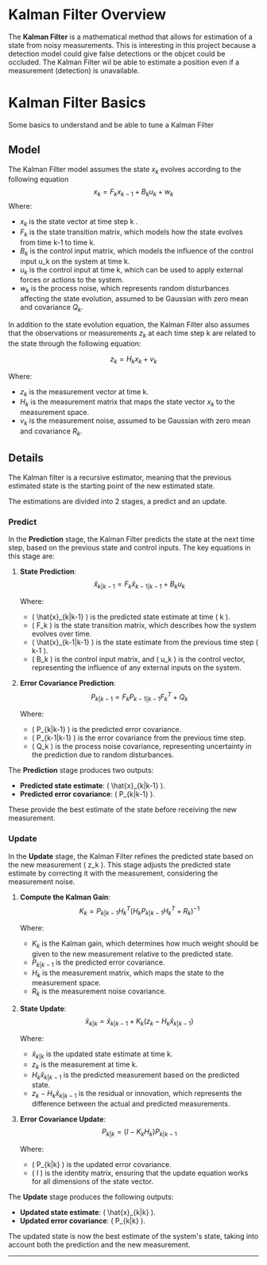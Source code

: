 # Kalman Filter Overview

The **Kalman Filter** is a mathematical method that allows for estimation of a state from noisy measurements. This is interesting in this project because a detection model could give false detections or the objcet could be occluded. The Kalman Filter wil be able to estimate a position even if a measurement (detection) is unavailable.

# Kalman Filter Basics
Some basics to understand and be able to tune a Kalman Filter
## Model
The Kalman Filter model assumes the state $x_k$ evolves according to the following equation
$$x_k = F_kx_{k-1} + B_ku_k + w_k$$
Where:

- $x_k$ is the state vector at time step k .
- $F_k$ is the state transition matrix, which models how the state evolves from time k-1 to time k.
- $B_k$ is the control input matrix, which models the influence of the control input u_k on the system at time k.
- $u_k$ is the control input at time k, which can be used to apply external forces or actions to the system.
- $w_k$ is the process noise, which represents random disturbances affecting the state evolution, assumed to be Gaussian with zero mean and covariance $Q_k$.

In addition to the state evolution equation, the Kalman Filter also assumes that the observations or measurements $z_k$ at each time step k are related to the state through the following equation:

$$
z_k = H_k x_k + v_k
$$


Where:

- $z_k$ is the measurement vector at time k.
- $H_k$ is the measurement matrix that maps the state vector $x_k$ to the measurement space.
- $v_k$ is the measurement noise, assumed to be Gaussian with zero mean and covariance $R_k$.

## Details
The Kalman filter is a recursive estimator, meaning that the previous estimated state is the starting point of the new estimated state.

The estimations are divided into 2 stages, a predict and an update.

### Predict

In the **Prediction** stage, the Kalman Filter predicts the state at the next time step, based on the previous state and control inputs. The key equations in this stage are:

1. **State Prediction**:
   $$ 
   \hat{x}_{k|k-1} = F_k \hat{x}_{k-1|k-1} + B_k u_k
   $$

   Where:
   - \( \hat{x}_{k|k-1} \) is the predicted state estimate at time \( k \).
   - \( F_k \) is the state transition matrix, which describes how the system evolves over time.
   - \( \hat{x}_{k-1|k-1} \) is the state estimate from the previous time step \( k-1 \).
   - \( B_k \) is the control input matrix, and \( u_k \) is the control vector, representing the influence of any external inputs on the system.

2. **Error Covariance Prediction**:
   $$
   P_{k|k-1} = F_k P_{k-1|k-1} F_k^T + Q_k
   $$

   Where:
   - \( P_{k|k-1} \) is the predicted error covariance.
   - \( P_{k-1|k-1} \) is the error covariance from the previous time step.
   - \( Q_k \) is the process noise covariance, representing uncertainty in the prediction due to random disturbances.

The **Prediction** stage produces two outputs:
- **Predicted state estimate**: \( \hat{x}_{k|k-1} \).
- **Predicted error covariance**: \( P_{k|k-1} \).

These provide the best estimate of the state before receiving the new measurement.

### Update

In the **Update** stage, the Kalman Filter refines the predicted state based on the new measurement \( z_k \). This stage adjusts the predicted state estimate by correcting it with the measurement, considering the measurement noise.

1. **Compute the Kalman Gain**:
   $$
   K_k = P_{k|k-1} H_k^T (H_k P_{k|k-1} H_k^T + R_k)^{-1}
   $$

   Where:
   - $K_k$ is the Kalman gain, which determines how much weight should be given to the new measurement relative to the predicted state.
   - $P_{k|k-1}$ is the predicted error covariance.
   - $H_k$ is the measurement matrix, which maps the state to the measurement space.
   - $R_k$ is the measurement noise covariance.

2. **State Update**:
   $$
   \hat{x}_{k|k} = \hat{x}_{k|k-1} + K_k (z_k - H_k \hat{x}_{k|k-1})
   $$

   Where:
   - $\hat{x}_{k|k}$ is the updated state estimate at time k.
   - $z_k$ is the measurement at time k.
   - $H_k \hat{x}_{k|k-1}$ is the predicted measurement based on the predicted state.
   - $z_k - H_k \hat{x}_{k|k-1}$ is the residual or innovation, which represents the difference between the actual and predicted measurements.

3. **Error Covariance Update**:
   $$
   P_{k|k} = (I - K_k H_k) P_{k|k-1}
   $$

   Where:
   - \( P_{k|k} \) is the updated error covariance.
   - \( I \) is the identity matrix, ensuring that the update equation works for all dimensions of the state vector.

The **Update** stage produces the following outputs:
- **Updated state estimate**: \( \hat{x}_{k|k} \).
- **Updated error covariance**: \( P_{k|k} \).

The updated state is now the best estimate of the system's state, taking into account both the prediction and the new measurement.

---

